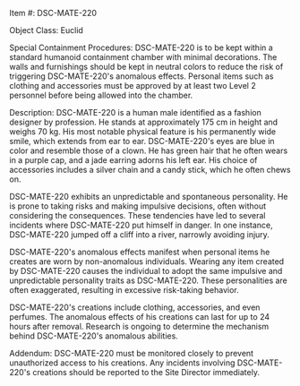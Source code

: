 Item #: DSC-MATE-220

Object Class: Euclid

Special Containment Procedures: DSC-MATE-220 is to be kept within a standard humanoid containment chamber with minimal decorations. The walls and furnishings should be kept in neutral colors to reduce the risk of triggering DSC-MATE-220's anomalous effects. Personal items such as clothing and accessories must be approved by at least two Level 2 personnel before being allowed into the chamber.

Description: DSC-MATE-220 is a human male identified as a fashion designer by profession. He stands at approximately 175 cm in height and weighs 70 kg. His most notable physical feature is his permanently wide smile, which extends from ear to ear. DSC-MATE-220's eyes are blue in color and resemble those of a clown. He has green hair that he often wears in a purple cap, and a jade earring adorns his left ear. His choice of accessories includes a silver chain and a candy stick, which he often chews on.

DSC-MATE-220 exhibits an unpredictable and spontaneous personality. He is prone to taking risks and making impulsive decisions, often without considering the consequences. These tendencies have led to several incidents where DSC-MATE-220 put himself in danger. In one instance, DSC-MATE-220 jumped off a cliff into a river, narrowly avoiding injury.

DSC-MATE-220's anomalous effects manifest when personal items he creates are worn by non-anomalous individuals. Wearing any item created by DSC-MATE-220 causes the individual to adopt the same impulsive and unpredictable personality traits as DSC-MATE-220. These personalities are often exaggerated, resulting in excessive risk-taking behavior.

DSC-MATE-220's creations include clothing, accessories, and even perfumes. The anomalous effects of his creations can last for up to 24 hours after removal. Research is ongoing to determine the mechanism behind DSC-MATE-220's anomalous abilities.

Addendum: DSC-MATE-220 must be monitored closely to prevent unauthorized access to his creations. Any incidents involving DSC-MATE-220's creations should be reported to the Site Director immediately.
